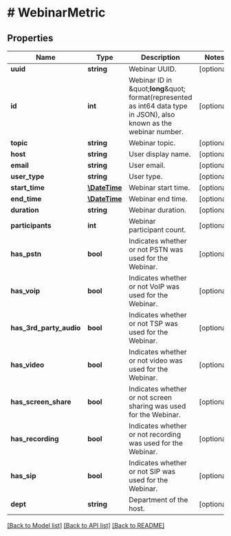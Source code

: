# # WebinarMetric

## Properties

Name | Type | Description | Notes
------------ | ------------- | ------------- | -------------
**uuid** | **string** | Webinar UUID. | [optional] 
**id** | **int** | Webinar ID in \&quot;**long**\&quot; format(represented as int64 data type in JSON), also known as the webinar number. | [optional] 
**topic** | **string** | Webinar topic. | [optional] 
**host** | **string** | User display name. | [optional] 
**email** | **string** | User email. | [optional] 
**user_type** | **string** | User type. | [optional] 
**start_time** | [**\DateTime**](\DateTime.md) | Webinar start time. | [optional] 
**end_time** | [**\DateTime**](\DateTime.md) | Webinar end time. | [optional] 
**duration** | **string** | Webinar duration. | [optional] 
**participants** | **int** | Webinar participant count. | [optional] 
**has_pstn** | **bool** | Indicates whether or not PSTN was used for the Webinar. | [optional] 
**has_voip** | **bool** | Indicates whether or not VoIP was used for the Webinar. | [optional] 
**has_3rd_party_audio** | **bool** | Indicates whether or not TSP was used for the Webinar. | [optional] 
**has_video** | **bool** | Indicates whether or not video was used for the Webinar. | [optional] 
**has_screen_share** | **bool** | Indicates whether or not screen sharing was used for the Webinar. | [optional] 
**has_recording** | **bool** | Indicates whether or not recording was used for the Webinar. | [optional] 
**has_sip** | **bool** | Indicates whether or not SIP was used for the Webinar. | [optional] 
**dept** | **string** | Department of the host. | [optional] 

[[Back to Model list]](../../README.md#documentation-for-models) [[Back to API list]](../../README.md#documentation-for-api-endpoints) [[Back to README]](../../README.md)


